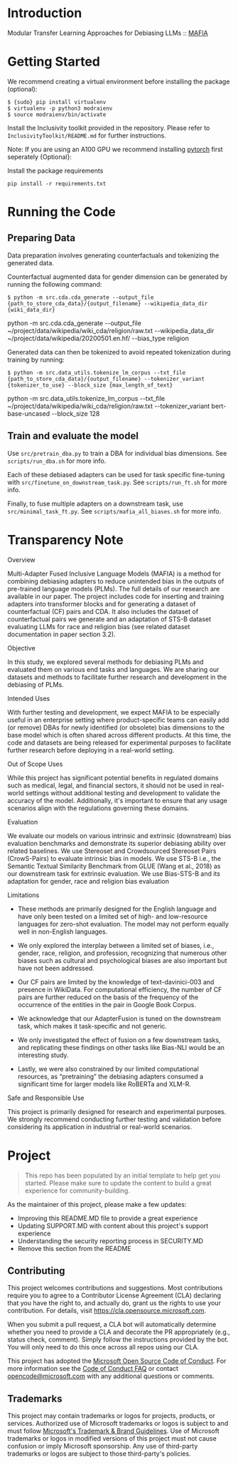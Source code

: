 # Introduction 
Modular Transfer Learning Approaches for Debiasing LLMs :: [MAFIA](https://arxiv.org/abs/2402.07519)

# Getting Started

We recommend creating a virtual environment before installing the package (optional):

```shell
$ {sudo} pip install virtualenv
$ virtualenv -p python3 modraienv
$ source modraienv/bin/activate
```

Install the Inclusivity toolkit provided in the repository. Please refer to `InclusivityToolkit/README.md` for further instructions. 

Note: If you are using an A100 GPU we recommend installing [pytorch](https://pytorch.org/get-started/locally/) first seperately {Optional}:

Install the package requirements
```shell
pip install -r requirements.txt
```

# Running the Code

## Preparing Data

Data preparation involves generating counterfactuals and tokenizing the generated data.

Counterfactual augmented data for gender dimension can be generated by running the following command:

```shell
$ python -m src.cda.cda_generate --output_file {path_to_store_cda_data}/{output_filename} --wikipedia_data_dir {wiki_data_dir} 
```
python -m src.cda.cda_generate --output_file  ~/project/data/wikipedia/wiki_cda/religion/raw.txt --wikipedia_data_dir  ~/project/data/wikipedia/20200501.en.hf/ --bias_type religion

Generated data can then be tokenized to avoid repeated tokenization during training by running:

```shell
$ python -m src.data_utils.tokenize_lm_corpus --txt_file {path_to_store_cda_data}/{output_filename} --tokenizer_variant {tokenizer_to_use} --block_size {max_length_of_text}
```
python -m src.data_utils.tokenize_lm_corpus --txt_file ~/project/data/wikipedia/wiki_cda/religion/raw.txt --tokenizer_variant bert-base-uncased --block_size 128

## Train and evaluate the model

Use `src/pretrain_dba.py` to train a DBA for individual bias dimensions. See `scripts/run_dba.sh` for more info.

Each of these debiased adapters can be used for task specific fine-tuning with `src/finetune_on_downstream_task.py`. See `scripts/run_ft.sh` for more info.

Finally, to fuse multiple adapters on a downstream task, use `src/minimal_task_ft.py`. See `scripts/mafia_all_biases.sh` for more info.

# Transparency Note
Overview

Multi-Adapter Fused Inclusive Language Models (MAFIA) is a method for combining debiasing adapters to reduce unintended bias in the outputs of pre-trained language models (PLMs). The full details of our research are available in our paper. The project includes code for inserting and training adapters into transformer blocks and for generating a dataset of counterfactual (CF) pairs and CDA. It also includes the dataset of counterfactual pairs we generate and an adaptation of STS-B dataset evaluating LLMs for race and religion bias (see related dataset documentation in paper section 3.2). 

Objective

In this study, we explored several methods for debiasing PLMs and evaluated them on various end tasks and languages. We are sharing our datasets and methods to facilitate further research and development in the debiasing of PLMs.

Intended Uses

With further testing and development, we expect MAFIA to be especially useful in an enterprise setting where product-specific teams can easily add (or remove) DBAs for newly identified (or obsolete) bias dimensions to the base model which is often shared across different products. At this time, the code and datasets are being released for experimental purposes to facilitate further research before deploying in a real-world setting.

Out of Scope Uses

While this project has significant potential benefits in regulated domains such as medical, legal, and financial sectors, it should not be used in real-world settings without additional testing and development to validate the accuracy of the model. Additionally, it's important to ensure that any usage scenarios align with the regulations governing these domains. 

Evaluation

We evaluate our models on various intrinsic and extrinsic (downstream) bias evaluation benchmarks and demonstrate its superior debiasing ability over related baselines. We use Stereoset and Crowdsourced Stereoset Pairs (CrowS-Pairs) to evaluate intrinsic bias in models. We use STS-B i.e., the Semantic Textual Similarity Benchmark from GLUE (Wang et al., 2018) as our downstream task for extrinsic evaluation. We use Bias-STS-B and its adaptation for gender, race and religion bias evaluation


Limitations

- These methods are primarily designed for the English language and have only been tested on a limited set of high- and low-resource languages for zero-shot evaluation. The model may not perform equally well in non-English languages. 

- We only explored the interplay between a limited set of biases, i.e., gender, race, religion, and profession, recognizing that numerous other biases such as cultural and psychological biases are also important but have not been addressed. 

- Our CF pairs are limited by the knowledge of text-davinici-003 and presence in WikiData. For computational efficiency, the number of CF pairs are further reduced on the basis of the frequency of the occurrence of the entities in the pair in Google Book Corpus.

- We acknowledge that our AdapterFusion is tuned on the downstream task, which makes it task-specific and not generic.

- We only investigated the effect of fusion on a few downstream tasks, and replicating these findings on other tasks like Bias-NLI would be an interesting study.

- Lastly, we were also constrained by our limited computational resources, as “pretraining” the debiasing adapters consumed a significant time for larger models like RoBERTa and XLM-R.

Safe and Responsible Use

This project is primarily designed for research and experimental purposes. We strongly recommend conducting further testing and validation before considering its application in industrial or real-world scenarios.
	
# Project

> This repo has been populated by an initial template to help get you started. Please
> make sure to update the content to build a great experience for community-building.

As the maintainer of this project, please make a few updates:

- Improving this README.MD file to provide a great experience
- Updating SUPPORT.MD with content about this project's support experience
- Understanding the security reporting process in SECURITY.MD
- Remove this section from the README

## Contributing

This project welcomes contributions and suggestions.  Most contributions require you to agree to a
Contributor License Agreement (CLA) declaring that you have the right to, and actually do, grant us
the rights to use your contribution. For details, visit https://cla.opensource.microsoft.com.

When you submit a pull request, a CLA bot will automatically determine whether you need to provide
a CLA and decorate the PR appropriately (e.g., status check, comment). Simply follow the instructions
provided by the bot. You will only need to do this once across all repos using our CLA.

This project has adopted the [Microsoft Open Source Code of Conduct](https://opensource.microsoft.com/codeofconduct/).
For more information see the [Code of Conduct FAQ](https://opensource.microsoft.com/codeofconduct/faq/) or
contact [opencode@microsoft.com](mailto:opencode@microsoft.com) with any additional questions or comments.

## Trademarks

This project may contain trademarks or logos for projects, products, or services. Authorized use of Microsoft 
trademarks or logos is subject to and must follow 
[Microsoft's Trademark & Brand Guidelines](https://www.microsoft.com/en-us/legal/intellectualproperty/trademarks/usage/general).
Use of Microsoft trademarks or logos in modified versions of this project must not cause confusion or imply Microsoft sponsorship.
Any use of third-party trademarks or logos are subject to those third-party's policies.

